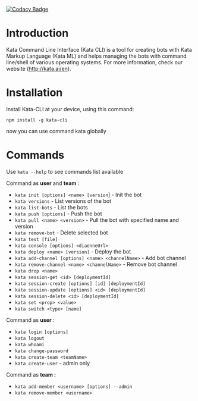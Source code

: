 [![Codacy Badge](https://api.codacy.com/project/badge/Grade/5445d7e1a31740f8a4659e4774a168d9)](https://www.codacy.com?utm_source=git@bitbucket.org&amp;utm_medium=referral&amp;utm_content=yesboss/kata-cli&amp;utm_campaign=Badge_Grade)

# Introduction

Kata Command Line Interface (Kata CLI) is a tool for creating bots with Kata Markup Language (Kata ML) and helps managing the bots with command line/shell of various operating systems.
For more information, check our website (http://kata.ai/en).

# Installation

Install Kata-CLI at your device, using this command:

```shell
npm install -g kata-cli
```

now you can use command kata globally

# Commands

Use `kata --help` to see commands list available

Command as **user** and **team** : 

* `kata init [options] <name> [version`] - Init the bot
* `kata versions` - List versions of the bot
* `kata list-bots` - List the bots
* `kata push [options]` - Push the bot
* `kata pull <name> <version>` - Pull the bot with specified name and version
* `kata remove-bot` - Delete selected bot
* `kata test [file]`
* `kata console [options] <diaenneUrl>`
* `kata deploy <name> [version]` - Deploy the bot
* `kata add-channel [options] <name> <channelName>` - Add bot channel
* `kata remove-channel <name> <channelName>` - Remove bot channel
* `kata drop <name>`
* `kata session-get <id> [deploymentId]`
* `kata session-create [options] [id] [deploymentId]`
* `kata session-update [options] <id> [deploymentId]`
* `kata session-delete <id> [deploymentId]`
* `kata set <prop> <value>`
* `kata switch <type> [name]`

Command as **user** : 

* `kata login [options]`
* `kata logout`
* `kata whoami`
* `kata change-password`
* `kata create-team <teamName>`
* `kata create-user`  - admin only

Command as **team :**

* `kata add-member <username> [options] --admin`
* `kata remove-member <username>`

